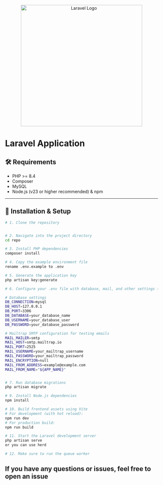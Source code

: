 <p align="center"><a href="https://laravel.com" target="_blank"><img src="https://raw.githubusercontent.com/laravel/art/master/logo-lockup/5%20SVG/2%20CMYK/1%20Full%20Color/laravel-logolockup-cmyk-red.svg" width="400" alt="Laravel Logo"></a></p>

# Laravel Application

## 🛠️ Requirements

- PHP >= 8.4  
- Composer  
- MySQL  
- Node.js (v23 or higher recommended) & npm  

---

## 🚀 Installation & Setup

```bash
# 1. Clone the repository


# 2. Navigate into the project directory
cd repo

# 3. Install PHP dependencies
composer install

# 4. Copy the example environment file
rename .env.example to .env

# 5. Generate the application key
php artisan key:generate

# 6. Configure your .env file with database, mail, and other settings (see below)

# Database settings
DB_CONNECTION=mysql
DB_HOST=127.0.0.1
DB_PORT=3306
DB_DATABASE=your_database_name
DB_USERNAME=your_database_user
DB_PASSWORD=your_database_password

# Mailtrap SMTP configuration for testing emails
MAIL_MAILER=smtp
MAIL_HOST=smtp.mailtrap.io
MAIL_PORT=2525
MAIL_USERNAME=your_mailtrap_username
MAIL_PASSWORD=your_mailtrap_password
MAIL_ENCRYPTION=null
MAIL_FROM_ADDRESS=example@example.com
MAIL_FROM_NAME="${APP_NAME}"


# 7. Run database migrations
php artisan migrate

# 9. Install Node.js dependencies
npm install

# 10. Build frontend assets using Vite
# For development (with hot reload):
npm run dev
# For production build:
npm run build

# 11. Start the Laravel development server
php artisan serve
or you can use herd

# 12. Make sure to run the queue worker
```
## If you have any questions or issues, feel free to open an issue
